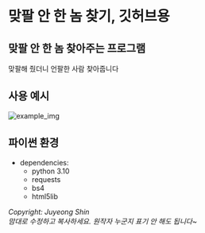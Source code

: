 # 맞팔 안 한 놈 찾기, 깃허브용

## 맞팔 안 한 놈 찾아주는 프로그램
맞팔해 줬더니 언팔한 사람 찾아줍니다

## 사용 예시
![example_img](https://user-images.githubusercontent.com/93894320/239666897-3ecd528c-6901-472b-9c2d-9a6ff93675df.png)

## 파이썬 환경
- dependencies:
    - python 3.10
    - requests
    - bs4
    - html5lib

*Copyright: Juyeong Shin*<br/>
*맘대로 수정하고 복사하세요. 원작자 누군지 표기 안 해도 됩니다~*
